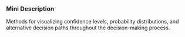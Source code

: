 ### Mini Description

Methods for visualizing confidence levels, probability distributions, and alternative decision paths throughout the decision-making process.
